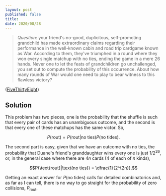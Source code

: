 ```yaml
---
layout: post
published: false
title: 
date: 2020/08/28
---
```


>*Question*: your friend's no-good, duplicitous, self-promoting grandchild has made extraordinary claims regarding their performance in the well-known cabin and road trip cardgame known as War. According to them, they've triumphed in a round where they won every single matchup with no ties, ending the game in a mere $26$ hands. Never one to let the feats of grandchildren go unchallenged, you set out to compute the probability of this occurrence. About how many rounds of War would one need to play to bear witness to this flawless victory?

<!--more-->

([FiveThirtyEight](URL))

## Solution

This problem has two pieces, one is the probability that the shuffle is such that every pair of cards has an unambiguous outcome, and the second is that every one of these matchups has the same victor. So,

$$P(\text{rout}) = P(\text{rout}|\text{no ties})P(\text{no tides}).$$

The second part is easy, given that we have an outcome with no ties, the probability that Duane's friend's granddaughter wins every one is just $1/2^{26},$ or, in the general case where there are $4n$ cards ($4$ of each of $n$ kinds),

$$P(\text{rout}|\text{no ties}) = \dfrac{1}{2^{2n}}.$$

Getting an exact answer for $P(\text{no tides})$ calls for detailed combinatorics and, as far as I can tell, there is no way to go straight for the probability of zero collisions, $P_\text{rout}.$

<br>
